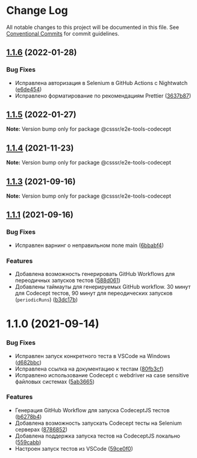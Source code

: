 # Change Log

All notable changes to this project will be documented in this file.
See [Conventional Commits](https://conventionalcommits.org) for commit guidelines.

## [1.1.6](https://github.com/CSSSR/e2e-tools/compare/@csssr/e2e-tools-codecept@1.1.5...@csssr/e2e-tools-codecept@1.1.6) (2022-01-28)


### Bug Fixes

* Исправлена авторизация в Selenium в GitHub Actions с Nightwatch ([e6de454](https://github.com/CSSSR/e2e-tools/commit/e6de454882e3bef026c4f3e28e5a80e68d61733d))
* Исправлено форматирование по рекомендациям Prettier ([3637b87](https://github.com/CSSSR/e2e-tools/commit/3637b87877b5a25123e11a232745a90004b33ca0))





## [1.1.5](https://github.com/CSSSR/e2e-tools/compare/@csssr/e2e-tools-codecept@1.1.4...@csssr/e2e-tools-codecept@1.1.5) (2022-01-27)

**Note:** Version bump only for package @csssr/e2e-tools-codecept





## [1.1.4](https://github.com/CSSSR/e2e-tools/compare/@csssr/e2e-tools-codecept@1.1.3...@csssr/e2e-tools-codecept@1.1.4) (2021-11-23)

**Note:** Version bump only for package @csssr/e2e-tools-codecept





## [1.1.3](https://github.com/CSSSR/e2e-tools/compare/@csssr/e2e-tools-codecept@1.1.1...@csssr/e2e-tools-codecept@1.1.3) (2021-09-16)

**Note:** Version bump only for package @csssr/e2e-tools-codecept





## [1.1.1](https://github.com/CSSSR/e2e-tools/compare/@csssr/e2e-tools-codecept@1.1.0...@csssr/e2e-tools-codecept@1.1.1) (2021-09-16)


### Bug Fixes

* Исправлен варнинг о неправильном поле main ([6bbabf4](https://github.com/CSSSR/e2e-tools/commit/6bbabf4cba1f004724c47f94d9cddb2ca62055f4))


### Features

* Добавлена возможность генерировать GitHub Workflows для переодичных запусков тестов ([588d061](https://github.com/CSSSR/e2e-tools/commit/588d061d5231747f578d35d1b0f0a66c418bd204))
* Добавлены таймауты для генерируемых GitHub workflow. 30 минут для Codecept тестов, 90 минут для переодических запусков (`periodicRuns`) ([b3dc17b](https://github.com/CSSSR/e2e-tools/commit/b3dc17b94d02d157b7fc51acdd802d659b0744a3))





# 1.1.0 (2021-09-14)


### Bug Fixes

* Исправлен запуск конкретного теста в VSCode на Windows ([d682bbc](https://github.com/CSSSR/e2e-tools/commit/d682bbc6d69a6081c8f25afdc31fc0c5da801db4))
* Исправлена ссылка на документацию к тестам ([80fb3cf](https://github.com/CSSSR/e2e-tools/commit/80fb3cf741e4b28f2b14bdbefcdef455ecc04f7e))
* Исправлено использование Codecept с webdriver на case sensitive файловых системах ([5ab3665](https://github.com/CSSSR/e2e-tools/commit/5ab366522aaa6fc0241e7f908f671edcc41ee253))


### Features

* Генерация GitHub Workflow для запуска CodeceptJS тестов ([b6278b4](https://github.com/CSSSR/e2e-tools/commit/b6278b42597a6d0dc840ecd814ceb2a1034fea0f))
* Добавлена возможность запускать Codecept тесты на Selenium серверах ([8786852](https://github.com/CSSSR/e2e-tools/commit/8786852736c5fe3f115d450e41efe9d7d5363d16))
* Добавлена поддержка запуска тестов на CodeceptJS локально ([559cabb](https://github.com/CSSSR/e2e-tools/commit/559cabbdb243cd728b48b4cbde907da5e18e836a))
* Настроен запуск тестов из VSCode ([59ce0f0](https://github.com/CSSSR/e2e-tools/commit/59ce0f0ca7c30cb6e60b00aa826dcf1180d7113b))
